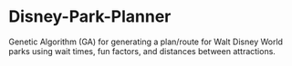 # Disney-Park-Planner
Genetic Algorithm (GA) for generating a plan/route for Walt Disney World parks using wait times, fun factors, and distances between attractions. 
